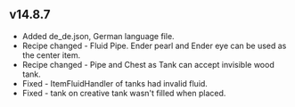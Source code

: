 ## v14.8.7
- Added de_de.json, German language file.
- Recipe changed - Fluid Pipe. Ender pearl and Ender eye can be used as the center item.
- Recipe changed - Pipe and Chest as Tank can accept invisible wood tank.
- Fixed - ItemFluidHandler of tanks had invalid fluid.
- Fixed - tank on creative tank wasn't filled when placed.
